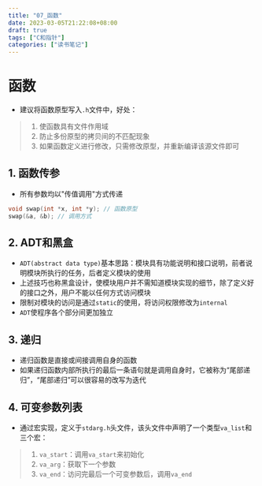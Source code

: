 ```yaml
---
title: "07_函数"
date: 2023-03-05T21:22:08+08:00
draft: true
tags: ["C和指针"]
categories: ["读书笔记"]
---
```


# 函数

- 建议将函数原型写入```.h```文件中，好处：
> 1. 使函数具有文件作用域
> 2. 防止多份原型的拷贝间的不匹配现象
> 3. 如果函数定义进行修改，只需修改原型，并重新编译该源文件即可

## 1. 函数传参

- 所有参数均以"传值调用"方式传递

```c
void swap(int *x, int *y); // 函数原型
swap(&a, &b); // 调用方式
```

## 2. ADT和黑盒

- ```ADT(abstract data type)```基本思路：模块具有功能说明和接口说明，前者说明模块所执行的任务，后者定义模块的使用
- 上述技巧也称黑盒设计，使模块用户并不需知道模块实现的细节，除了定义好的接口之外，用户不能以任何方式访问模块
- 限制对模块的访问是通过```static```的使用，将访问权限修改为```internal```
- ```ADT```使程序各个部分间更加独立

## 3. 递归

- 递归函数是直接或间接调用自身的函数
- 如果递归函数内部所执行的最后一条语句就是调用自身时，它被称为“尾部递归”，“尾部递归”可以很容易的改写为迭代

## 4. 可变参数列表

- 通过宏实现，定义于```stdarg.h```头文件，该头文件中声明了一个类型```va_list```和三个宏：
> 1. ```va_start```：调用```va_start```来初始化
> 2. ```va_arg```：获取下一个参数
> 3. ```va_end```：访问完最后一个可变参数后，调用```va_end```

